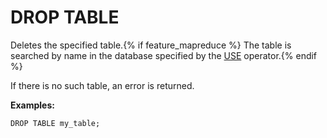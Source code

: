 # DROP TABLE

Deletes the specified table.{% if feature_mapreduce %}  The table is searched by name in the database specified by the [USE](../use.md) operator.{% endif %}

If there is no such table, an error is returned.

**Examples:**

```yql
DROP TABLE my_table;
```

